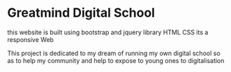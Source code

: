 <h1>Greatmind Digital School</h1>
this website is built using
bootstrap and jquery library
HTML
CSS
its a responsive Web
<p> This project is dedicated to my dream of running my own digital school so as to help my community
	and help to expose to young ones to digitalisation</p>
	
